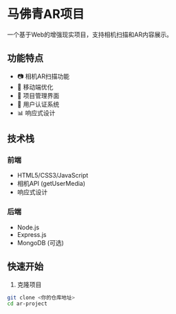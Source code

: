 # 马佛青AR项目

一个基于Web的增强现实项目，支持相机扫描和AR内容展示。

## 功能特点

- 📷 相机AR扫描功能
- 📱 移动端优化
- 🎨 项目管理界面
- 🔐 用户认证系统
- 📊 响应式设计

## 技术栈

### 前端
- HTML5/CSS3/JavaScript
- 相机API (getUserMedia)
- 响应式设计

### 后端
- Node.js
- Express.js
- MongoDB (可选)

## 快速开始

1. 克隆项目
```bash
git clone <你的仓库地址>
cd ar-project
